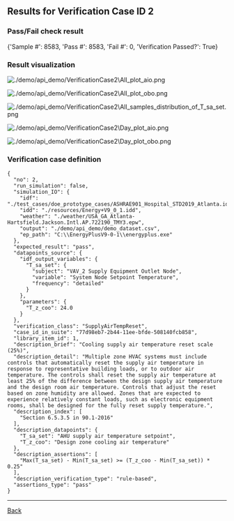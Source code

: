 
## Results for Verification Case ID 2

### Pass/Fail check result
{'Sample #': 8583, 'Pass #': 8583, 'Fail #': 0, 'Verification Passed?': True}

### Result visualization

![./demo/api_demo/VerificationCase2\All_plot_aio.png](.//VerificationCase2\All_plot_aio.png)

![./demo/api_demo/VerificationCase2\All_plot_obo.png](.//VerificationCase2\All_plot_obo.png)

![./demo/api_demo/VerificationCase2\All_samples_distribution_of_T_sa_set.png](.//VerificationCase2\All_samples_distribution_of_T_sa_set.png)

![./demo/api_demo/VerificationCase2\Day_plot_aio.png](.//VerificationCase2\Day_plot_aio.png)

![./demo/api_demo/VerificationCase2\Day_plot_obo.png](.//VerificationCase2\Day_plot_obo.png)


### Verification case definition
```
{
  "no": 2,
  "run_simulation": false,
  "simulation_IO": {
    "idf": "./test_cases/doe_prototype_cases/ASHRAE901_Hospital_STD2019_Atlanta.idf",
    "idd": "./resources/Energy+V9_0_1.idd",
    "weather": "./weather/USA_GA_Atlanta-Hartsfield.Jackson.Intl.AP.722190_TMY3.epw",
    "output": "./demo/api_demo/demo_dataset.csv",
    "ep_path": "C:\\EnergyPlusV9-0-1\\energyplus.exe"
  },
  "expected_result": "pass",
  "datapoints_source": {
    "idf_output_variables": {
      "T_sa_set": {
        "subject": "VAV_2 Supply Equipment Outlet Node",
        "variable": "System Node Setpoint Temperature",
        "frequency": "detailed"
      }
    },
    "parameters": {
      "T_z_coo": 24.0
    }
  },
  "verification_class": "SupplyAirTempReset",
  "case_id_in_suite": "77d98eb7-2b44-11ee-bfde-508140fcb858",
  "library_item_id": 1,
  "description_brief": "Cooling supply air temperature reset scale (25%)",
  "description_detail": "Multiple zone HVAC systems must include controls that automatically reset the supply air temperature in response to representative building loads, or to outdoor air temperature. The controls shall reset the supply air temperature at least 25% of the difference between the design supply air temperature and the design room air temperature. Controls that adjust the reset based on zone humidity are allowed. Zones that are expected to experience relatively constant loads, such as electronic equipment rooms, shall be designed for the fully reset supply temperature.",
  "description_index": [
    "Section 6.5.3.5 in 90.1-2016"
  ],
  "description_datapoints": {
    "T_sa_set": "AHU supply air temperature setpoint",
    "T_z_coo": "Design zone cooling air temperature"
  },
  "description_assertions": [
    "Max(T_sa_set) - Min(T_sa_set) >= (T_z_coo - Min(T_sa_set)) * 0.25"
  ],
  "description_verification_type": "rule-based",
  "assertions_type": "pass"
}
```

---

[Back](results.md)